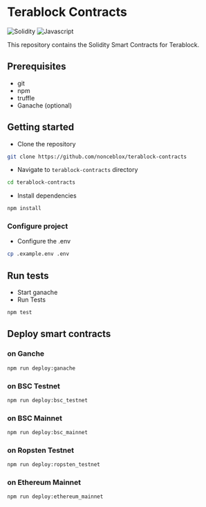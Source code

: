 # Terablock Contracts

<img alt="Solidity" src="https://img.shields.io/badge/Solidity-e6e6e6?style=for-the-badge&logo=solidity&logoColor=black"/> <img alt="Javascript" src="https://img.shields.io/badge/JavaScript-323330?style=for-the-badge&logo=javascript&logoColor=F7DF1E"/>

This repository contains the Solidity Smart Contracts for Terablock.

## Prerequisites

-   git
-   npm
-   truffle
-   Ganache (optional)

## Getting started

-   Clone the repository

```sh
git clone https://github.com/nonceblox/terablock-contracts
```

-   Navigate to `terablock-contracts` directory

```sh
cd terablock-contracts
```

-   Install dependencies

```sh
npm install
```

### Configure project

-   Configure the .env

```sh
cp .example.env .env
```

## Run tests

-   Start ganache
-   Run Tests

```sh
npm test
```

## Deploy smart contracts

### on Ganche

```sh
npm run deploy:ganache
```

### on BSC Testnet

```sh
npm run deploy:bsc_testnet
```

### on BSC Mainnet

```sh
npm run deploy:bsc_mainnet
```

### on Ropsten Testnet

```sh
npm run deploy:ropsten_testnet
```

### on Ethereum Mainnet

```sh
npm run deploy:ethereum_mainnet
```
